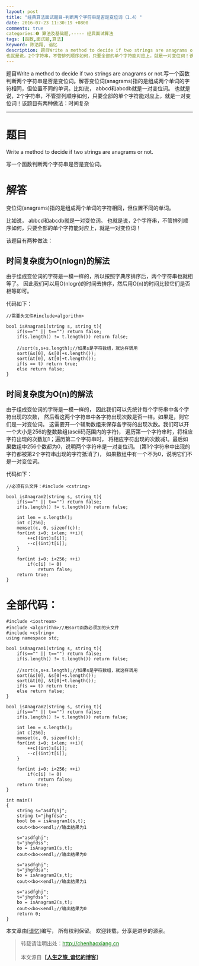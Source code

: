 ```yaml
---
layout: post
title: "经典算法面试题目-判断两个字符串是否是变位词（1.4）"
date: 2016-07-23 11:30:19 +0800
comments: true
categories:❺ 算法及基础题,----- 经典面试算法
tags: [函数,面试题,算法]
keyword: 陈浩翔, 谙忆
description: 题目Write a method to decide if two strings are anagrams or not.写一个函数判断两个字符串是否是变位词。解答变位词(anagrams)指的是组成两个单词的字符相同，但位置不同的单词。比如说， abbcd和abcdb就是一对变位词。 
也就是说，2个字符串，不管排列顺序如何，只要全部的单个字符能对应上，就是一对变位词！该题目有两种做法：时间复杂 
---
```



题目Write a method to decide if two strings are anagrams or not.写一个函数判断两个字符串是否是变位词。解答变位词(anagrams)指的是组成两个单词的字符相同，但位置不同的单词。比如说， abbcd和abcdb就是一对变位词。 
也就是说，2个字符串，不管排列顺序如何，只要全部的单个字符能对应上，就是一对变位词！该题目有两种做法：时间复杂
<!-- more -->
----------

题目
==
Write a method to decide if two strings are anagrams or not.

写一个函数判断两个字符串是否是变位词。

解答
==

变位词(anagrams)指的是组成两个单词的字符相同，但位置不同的单词。

比如说， abbcd和abcdb就是一对变位词。
也就是说，2个字符串，不管排列顺序如何，只要全部的单个字符能对应上，就是一对变位词！

该题目有两种做法：

时间复杂度为O(nlogn)的解法
-----------

由于组成变位词的字符是一模一样的，所以按照字典序排序后，两个字符串也就相等了。 因此我们可以用O(nlogn)的时间去排序，然后用O(n)的时间比较它们是否相等即可。

代码如下：

```
//需要头文件#include<algorithm>

bool isAnagram1(string s, string t){
    if(s=="" || t=="") return false;
    if(s.length() != t.length()) return false;

    //sort(s,s+s.length);//如果s是字符数组，就这样调用
    sort(&s[0], &s[0]+s.length());
    sort(&t[0], &t[0]+t.length());
    if(s == t) return true;
    else return false;
}
```

时间复杂度为O(n)的解法
-------------

由于组成变位词的字符是一模一样的， 因此我们可以先统计每个字符串中各个字符出现的次数， 然后看这两个字符串中各字符出现次数是否一样。如果是，则它们是一对变位词。 这需要开一个辅助数组来保存各字符的出现次数。我们可以开一个大小是256的整数数组(ascii码范围内的字符)， 遍历第一个字符串时，将相应字符出现的次数加1；遍历第二个字符串时， 将相应字符出现的次数减1。最后如果数组中256个数都为0，说明两个字符串是一对变位词。 (第1个字符串中出现的字符都被第2个字符串出现的字符抵消了)， 如果数组中有一个不为0，说明它们不是一对变位词。

代码如下：

```
//必须有头文件：#include <cstring>

bool isAnagram2(string s, string t){
    if(s=="" || t=="") return false;
    if(s.length() != t.length()) return false;

    int len = s.length();
    int c[256];
    memset(c, 0, sizeof(c));
    for(int i=0; i<len; ++i){
        ++c[(int)s[i]];
        --c[(int)t[i]];
    }

    for(int i=0; i<256; ++i)
        if(c[i] != 0)
            return false;
    return true;
}
```

全部代码：
=====

```
#include <iostream>
#include <algorithm>//用sort函数必须加的头文件
#include <cstring>
using namespace std;

bool isAnagram1(string s, string t){
    if(s=="" || t=="") return false;
    if(s.length() != t.length()) return false;

    //sort(s,s+s.length);//如果s是字符数组，就这样调用
    sort(&s[0], &s[0]+s.length());
    sort(&t[0], &t[0]+t.length());
    if(s == t) return true;
    else return false;
}

bool isAnagram2(string s, string t){
    if(s=="" || t=="") return false;
    if(s.length() != t.length()) return false;

    int len = s.length();
    int c[256];
    memset(c, 0, sizeof(c));
    for(int i=0; i<len; ++i){
        ++c[(int)s[i]];
        --c[(int)t[i]];
    }

    for(int i=0; i<256; ++i)
        if(c[i] != 0)
            return false;
    return true;
}

int main()
{
    string s="asdfghj";
    string t="jhgfdsa";
    bool bo = isAnagram1(s,t);
    cout<<bo<<endl;//输出结果为1

    s="asdfghj";
    t="jhgfdss";
    bo = isAnagram1(s,t);
    cout<<bo<<endl;//输出结果为0

    s="asdfghj";
    t="jhgfdsa";
    bo = isAnagram2(s,t);
    cout<<bo<<endl;//输出结果为1

    s="asdfghj";
    t="jhgfdss";
    bo = isAnagram2(s,t);
    cout<<bo<<endl;//输出结果为0
    return 0;
}

```



本文章由<a href="http://chenhaoxiang.cn/">[谙忆]</a>编写， 所有权利保留。 
欢迎转载，分享是进步的源泉。
<blockquote cite='陈浩翔'>
<p background-color='#D3D3D3'>转载请注明出处：<a href='http://chenhaoxiang.cn'><font color="green">http://chenhaoxiang.cn</font></a><br><br>
本文源自<strong>【<a href='http://chenhaoxiang.cn' target='_blank'>人生之旅_谙忆的博客</a>】</strong></p>
</blockquote>
